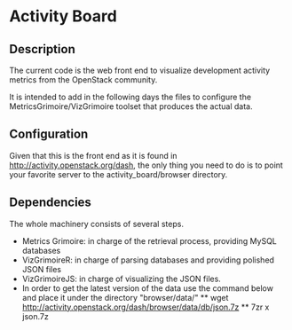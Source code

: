 Activity Board
==============

Description
-----------

The current code is the web front end to visualize development activity 
metrics from the OpenStack community.

It is intended to add in the following days the files to configure the
MetricsGrimoire/VizGrimoire  toolset that produces the actual data.


Configuration
-------------

Given that this is the front end as it is found in 
http://activity.openstack.org/dash, the only thing you need to do 
is to point your favorite server to the activity_board/browser directory.


Dependencies
------------

The whole machinery consists of several steps.
* Metrics Grimoire: in charge of the retrieval process, providing MySQL databases
* VizGrimoireR: in charge of parsing databases and providing polished JSON files
* VizGrimoireJS: in charge of visualizing the JSON files. 
* In order to get the latest version of the data use the command below and place
it under the directory "browser/data/"
** wget http://activity.openstack.org/dash/browser/data/db/json.7z
** 7zr x json.7z



